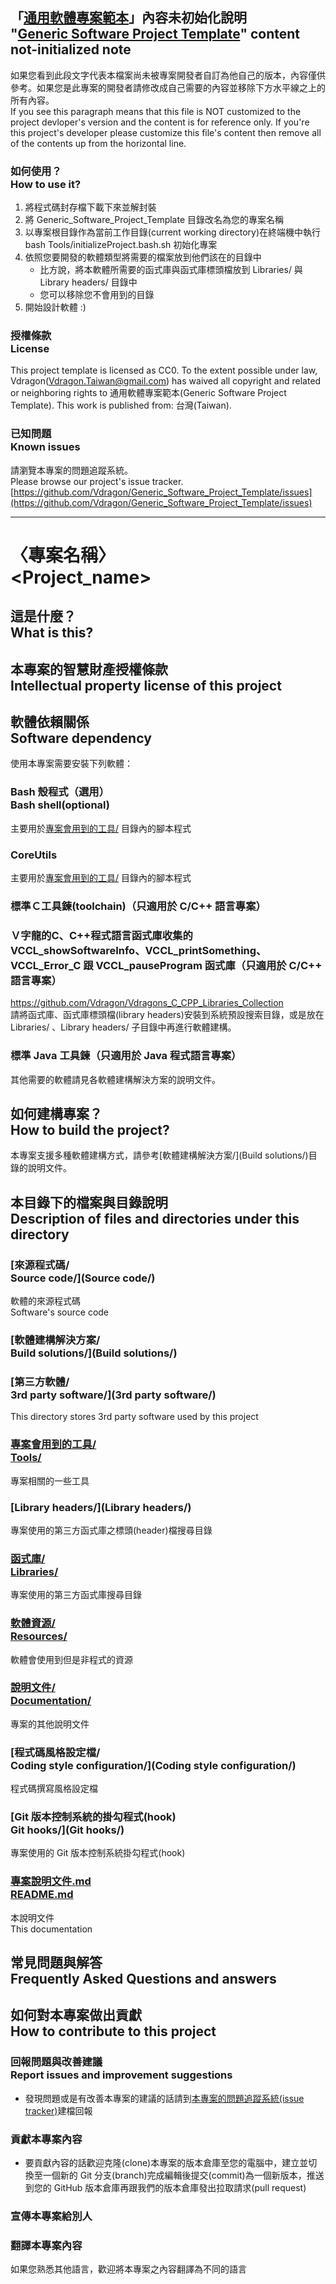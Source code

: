 ## 「[通用軟體專案範本](https://github.com/Vdragon/Generic_Software_Project_Template)」內容未初始化說明<br />"[Generic Software Project Template](https://github.com/Vdragon/Generic_Software_Project_Template)" content not-initialized note
如果您看到此段文字代表本檔案尚未被專案開發者自訂為他自己的版本，內容僅供參考。如果您是此專案的開發者請修改成自己需要的內容並移除下方水平線之上的所有內容。  
If you see this paragraph means that this file is NOT customized to the project devloper's version and the content is for reference only.  If you're this project's developer please customize this file's content then remove all of the contents up from the horizontal line.

### 如何使用？<br />How to use it?
1. 將程式碼封存檔下載下來並解封裝
2. 將 Generic_Software_Project_Template 目錄改名為您的專案名稱
3. 以專案根目錄作為當前工作目錄(current working directory)在終端機中執行 bash Tools/initializeProject.bash.sh 初始化專案
4. 依照您要開發的軟體類型將需要的檔案放到他們該在的目錄中
	* 比方說，將本軟體所需要的函式庫與函式庫標頭檔放到 Libraries/ 與 Library headers/ 目錄中
	* 您可以移除您不會用到的目錄
5. 開始設計軟體 :)

### 授權條款<br />License
This project template is licensed as CC0.
To the extent possible under law, Vdragon(Vdragon.Taiwan@gmail.com) has waived all copyright and related or neighboring rights to 通用軟體專案範本(Generic Software Project Template). This work is published from: 台灣(Taiwan). 

### 已知問題<br />Known issues
請瀏覽本專案的問題追蹤系統。  
Please browse our project's issue tracker.  
[https://github.com/Vdragon/Generic_Software_Project_Template/issues](https://github.com/Vdragon/Generic_Software_Project_Template/issues)

-------------------------------------
# 〈專案名稱〉<br />&lt;Project_name&gt;

## 這是什麼？<br />What is this?

## 本專案的智慧財產授權條款<br />Intellectual property license of this project

## 軟體依賴關係<br />Software dependency
使用本專案需要安裝下列軟體：

### Bash 殼程式（選用）<br>Bash shell(optional)
主要用於[專案會用到的工具/](Tools/) 目錄內的腳本程式

### CoreUtils
主要用於[專案會用到的工具/](Tools/) 目錄內的腳本程式

### 標準Ｃ工具鍊(toolchain)（只適用於 C/C++ 語言專案）

### Ｖ字龍的C、C++程式語言函式庫收集的 VCCL_showSoftwareInfo、VCCL_printSomething、VCCL_Error_C 跟 VCCL_pauseProgram 函式庫（只適用於 C/C++ 語言專案）
<https://github.com/Vdragon/Vdragons_C_CPP_Libraries_Collection>  
請將函式庫、函式庫標頭檔(library headers)安裝到系統預設搜索目錄，或是放在 Libraries/ 、Library headers/ 子目錄中再進行軟體建構。

### 標準 Java 工具鍊（只適用於 Java 程式語言專案）

其他需要的軟體請見各軟體建構解決方案的說明文件。

## 如何建構專案？<br />How to build the project?
本專案支援多種軟體建構方式，請參考[軟體建構解決方案/](Build solutions/)目錄的說明文件。

## 本目錄下的檔案與目錄說明<br />Description of files and directories under this directory

### [來源程式碼/<br>Source code/](Source code/)
軟體的來源程式碼  
Software's source code

### [軟體建構解決方案/<br />Build solutions/](Build solutions/)

### [第三方軟體/<br>3rd party software/](3rd party software/)
This directory stores 3rd party software used by this project

### [專案會用到的工具/<br>Tools/](Tools/)
專案相關的一些工具
	
### [Library headers/](Library headers/)
專案使用的第三方函式庫之標頭(header)檔搜尋目錄

### [函式庫/<br>Libraries/](Libraries/)
專案使用的第三方函式庫搜尋目錄

### [軟體資源/<br>Resources/](Resources/)
軟體會使用到但是非程式的資源

### [說明文件/<br>Documentation/](Documentation/)
專案的其他說明文件

### [程式碼風格設定檔/<br>Coding style configuration/](Coding style configuration/)
程式碼撰寫風格設定檔

### [Git 版本控制系統的掛勾程式(hook)<br>Git hooks/](Git hooks/)
專案使用的 Git 版本控制系統掛勾程式(hook)

### [專案說明文件.md<br />README.md](README.md)
本說明文件  
This documentation

## 常見問題與解答<br />Frequently Asked Questions and answers

## 如何對本專案做出貢獻<br />How to contribute to this project
### 回報問題與改善建議<br />Report issues and improvement suggestions
* 發現問題或是有改善本專案的建議的話請到[本專案的問題追蹤系統(issue tracker)](../../issues)建檔回報

### 貢獻本專案內容
* 要貢獻內容的話歡迎克隆(clone)本專案的版本倉庫至您的電腦中，建立並切換至一個新的 Git 分支(branch)完成編輯後提交(commit)為一個新版本，推送到您的 GitHub 版本倉庫再跟我們的版本倉庫發出拉取請求(pull request)

### 宣傳本專案給別人

### 翻譯本專案內容
如果您熟悉其他語言，歡迎將本專案之內容翻譯為不同的語言
